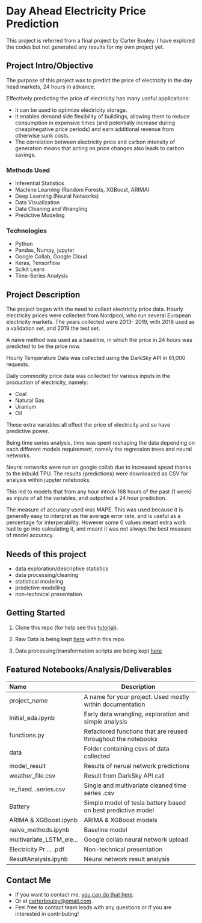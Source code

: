 # Day Ahead Electricity Price Prediction
This project is referred from a final project by Carter Bouley. I have explored the codes but not generated any results for my own project yet.


## Project Intro/Objective
The purpose of this project was to predict the price of electricity in the day head markets, 24 hours in advance.

Effectively predicting the price of electricity has many useful applications: 
 * It can be used to optimize electricity storage.
 * It enables demand side flexibility of buildings, allowing them to reduce consumption in expensive times
   (and potentially increase during cheap/negative price periods) and earn additional revenue from otherwise sunk costs.
 * The correlation between electricity price and carbon intensity of generation means that acting on price changes also leads
   to carbon savings.
   

### Methods Used
* Inferential Statistics
* Machine Learning (Random Forests, XGBoost, ARIMA)
* Deep Learning (Neural Networks)
* Data Visualization
* Data Cleaning and Wrangling
* Predictive Modeling

### Technologies
* Python
* Pandas, Numpy, jupyter
* Google Collab, Google Cloud
* Keras, Tensorflow
* Scikit Learn
* Time-Series Analysis

## Project Description

The project began with the need to collect electricity price data. Hourly electricity prices were collected from Nordpool, 
who run several European electricity markets. The years collected were 2013- 2019, with 2018 used as a validation set, and 
2019 the test set.

A naive method was used as a baseline, in which the price in 24 hours was predicted to be the price now.

Hourly Temperature Data was collected using the DarkSky API in 61,000 requests. 

Daily commodity price data was collected for various inputs in the production of electricity, namely:

 * Coal
 * Natural Gas
 * Uranium
 * Oil

These extra variables all effect the price of electricity and so have predictive power.

Being time series analysis, time was spent reshaping the data depending on each different models requirement, namely the
regression trees and neural networks.

Neural networks were run on google collab due to increased spead thanks to the inbuild TPU. The results (predictions) were
downloaded as CSV for analysis within jupyter notebooks.

This led to models that from any hour intook 168 hours of the past (1 week) as inputs of all the variables, and outputted
a 24 hour prediction.

The measure of accuracy used was MAPE. This was used because it is generally easy to interpret as the average error rate,
and is useful as a percentage for interperability. However some 0 values meant extra work had to go into calculating it,
and meant it was not always the best measure of model accuracy.



## Needs of this project

- data exploration/descriptive statistics
- data processing/cleaning
- statistical modeling
- predictive modelling
- non-technical presentation

## Getting Started

1. Clone this repo (for help see this [tutorial](https://help.github.com/articles/cloning-a-repository/)).
2. Raw Data is being kept [here](https://github.com/Carterbouley/ElectricityPricePrediction/tree/master/data) within this repo.
    
3. Data processing/transformation scripts are being kept [here](https://github.com/Carterbouley/ElectricityPricePrediction/blob/master/functions.py)


## Featured Notebooks/Analysis/Deliverables

| Name                   | Description |
| :---                    | --- |
| project_name            | A name for your project. Used mostly within documentation | 
| Initial_eda.ipynb       | Early data wrangling, exploration and simple analysis | 
| functions.py            | Refactored functions that are reused throughout the notebooks|
| data                    | Folder containing csvs of data collected |
| model_result            | Results of nerual network predictions | 
| weather_file.csv        | Result from DarkSky API call| 
| re_fixed...series.csv   | Single and multivariate cleaned time series .csv | 
| Battery                 | Simple model of tesla battery based on best predictive model | 
| ARIMA & XGBoost.ipynb   | ARIMA & XGBoost models | 
| naive_methods.ipynb     | Baseline model | 
| multivariate_LSTM_ele...| Google collab neural network upload| 
| Electricity Pr ... .pdf | Non-technical presentation | 
| ResultAnalysis.ipynb    | Neural network result analysis|



## Contact Me
* If you want to contact me, [you can do that here](https://www.linkedin.com/in/carter-b-159ab6a1/).  
* Or at carterbouley@gmail.com.
* Feel free to contact team leads with any questions or if you are interested in contributing!
